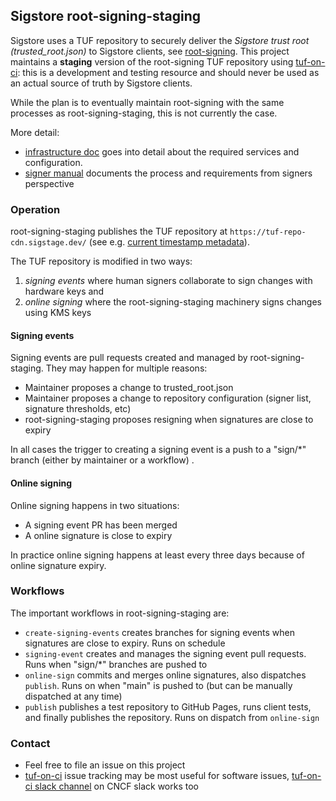 ## Sigstore root-signing-staging

Sigstore uses a TUF repository to securely deliver the _Sigstore trust root
(trusted_root.json)_ to Sigstore clients, see
[root-signing](https://github.com/sigstore/root-signing). This project maintains
a **staging** version of the root-signing TUF repository using
[tuf-on-ci](https://github.com/theupdateframework/tuf-on-ci): this is a development
and testing resource and should never be used as an actual source of truth by
Sigstore clients.

While the plan is to eventually maintain root-signing with the same processes as
root-signing-staging, this is not currently the case.

More detail:
* [infrastructure doc](docs/infrastructure.md) goes into detail about the required
  services and configuration.
* [signer manual](docs/signer-manual.md) documents the process and requirements from
  signers perspective

### Operation

root-signing-staging publishes the TUF repository at `https://tuf-repo-cdn.sigstage.dev/` 
(see e.g. [current timestamp metadata](https://tuf-repo-cdn.sigstage.dev/timestamp.json)).

The TUF repository is modified in two ways:
1. _signing events_ where human signers collaborate to sign changes with hardware keys and
2. _online signing_ where the root-signing-staging machinery signs changes using KMS keys

#### Signing events

Signing events are pull requests created and managed by root-signing-staging. They may happen
for multiple reasons:
* Maintainer proposes a change to trusted_root.json
* Maintainer proposes a change to repository configuration (signer list, signature thresholds, etc)
* root-signing-staging proposes resigning when signatures are close to expiry

In all cases the trigger to creating a signing event is a push to a "sign/*"
branch (either by maintainer or a workflow) .

#### Online signing

Online signing happens in two situations:
* A signing event PR has been merged
* A online signature is close to expiry

In practice online signing happens at least every three days because of online signature expiry.

### Workflows

The important workflows in root-signing-staging are:
* `create-signing-events` creates branches for signing events when signatures are close to expiry.
  Runs on schedule
* `signing-event` creates and manages the signing event pull requests. Runs when "sign/*" branches
  are pushed to
* `online-sign` commits and merges online signatures, also dispatches `publish`. Runs on when
  "main" is pushed to (but can be manually dispatched at any time)
* `publish` publishes a test repository to GitHub Pages, runs client tests, and finally publishes
  the repository. Runs on dispatch from `online-sign`

### Contact

* Feel free to file an issue on this project
* [tuf-on-ci](https://github.com/theupdateframework/tuf-on-ci) issue tracking may be
  most useful for software issues, 
  [tuf-on-ci slack channel](https://cloud-native.slack.com/archives/C04SHK2DPK9)
  on CNCF slack works too
